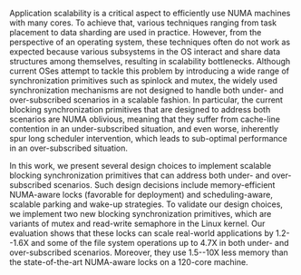 Application scalability is a critical aspect to efficiently use NUMA
machines with many cores.  To achieve that, various techniques ranging
from task placement to data sharding are used in practice.  However,
from the perspective of an operating system, these techniques often
do not work as expected because various subsystems in the OS interact
and share data structures among themselves, resulting in scalability
bottlenecks.  Although current OSes attempt to tackle this problem
by introducing a wide range of synchronization primitives such as
spinlock and mutex, the widely used synchronization mechanisms are
not designed to handle both under- and over-subscribed scenarios in a
scalable fashion.  In particular, the current blocking synchronization
primitives that are designed to address both scenarios are NUMA
oblivious, meaning that they suffer from cache-line contention in
an under-subscribed situation, and even worse, inherently spur long
scheduler intervention, which leads to sub-optimal performance in an
over-subscribed situation.

In this work, we present several design choices to implement scalable
blocking synchronization primitives that can address both under-
and over-subscribed scenarios.  Such design decisions include
memory-efficient NUMA-aware locks (favorable for deployment) and
scheduling-aware, scalable parking and wake-up strategies.  To validate
our design choices, we implement two new blocking synchronization
primitives, which are variants of mutex and read-write semaphore in
the Linux kernel.  Our evaluation shows that these locks can scale
real-world applications by 1.2--1.6X and some of the file system
operations up to 4.7X in both under- and over-subscribed scenarios.
Moreover, they use 1.5--10X less memory than the state-of-the-art
NUMA-aware locks on a 120-core machine.

